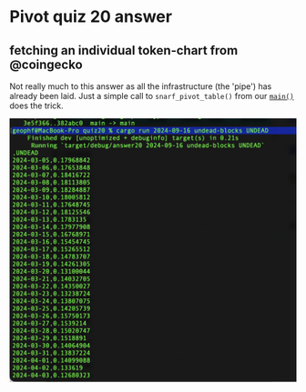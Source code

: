 # Pivot quiz 20 answer

## fetching an individual token-chart from @coingecko

Not really much to this answer as all the infrastructure (the 'pipe') has
already been laid. Just a simple call to `snarf_pivot_table()` from our
[`main()`](answer20.rs#L37) does the trick.

![$UNDEAD prices](imgs/UNDEAD-prices.png)
